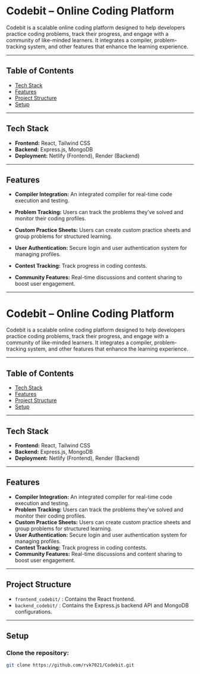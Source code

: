 # Codebit – Online Coding Platform

Codebit is a scalable online coding platform designed to help developers practice coding problems, track their progress, and engage with a community of like-minded learners. It integrates a compiler, problem-tracking system, and other features that enhance the learning experience.

---

## Table of Contents
- [Tech Stack](#tech-stack)
- [Features](#features)
- [Project Structure](#project-structure)
- [Setup](#setup)

---

## Tech Stack

- **Frontend:** React, Tailwind CSS  
- **Backend:** Express.js, MongoDB  
- **Deployment:** Netlify (Frontend), Render (Backend)  

---

## Features

- **Compiler Integration:** An integrated compiler for real-time code execution and testing.  
- **Problem Tracking:** Users can track the problems they’ve solved and monitor their coding profiles.  
- **Custom Practice Sheets:** Users can create custom practice sheets and group problems for structured learning.  
- **User Authentication:** Secure login and user authentication system for managing profiles.


- **Contest Tracking:** Track progress in coding contests.  
- **Community Features:** Real-time discussions and content sharing to boost user engagement.  

---

# Codebit – Online Coding Platform

Codebit is a scalable online coding platform designed to help developers practice coding problems, track their progress, and engage with a community of like-minded learners. It integrates a compiler, problem-tracking system, and other features that enhance the learning experience.

---

## Table of Contents
- [Tech Stack](#tech-stack)
- [Features](#features)
- [Project Structure](#project-structure)
- [Setup](#setup)

---

## Tech Stack

- **Frontend:** React, Tailwind CSS  
- **Backend:** Express.js, MongoDB  
- **Deployment:** Netlify (Frontend), Render (Backend)  

---

## Features

- **Compiler Integration:** An integrated compiler for real-time code execution and testing.  
- **Problem Tracking:** Users can track the problems they’ve solved and monitor their coding profiles.  
- **Custom Practice Sheets:** Users can create custom practice sheets and group problems for structured learning.  
- **User Authentication:** Secure login and user authentication system for managing profiles.  
- **Contest Tracking:** Track progress in coding contests.  
- **Community Features:** Real-time discussions and content sharing to boost user engagement.  

---

## Project Structure

- `frontend_codebit/` : Contains the React frontend.  
- `backend_codebit/` : Contains the Express.js backend API and MongoDB configurations.  

---

## Setup

### Clone the repository:
```bash
git clone https://github.com/rvk7021/Codebit.git


